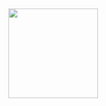#

<img height="180em" src="https://2.bp.blogspot.com/-GXFypB06X5o/V5vEmuH39rI/AAAAAAAAXYw/52lmePrMjqczyWI_CriP6AY6reOVWgaKQCLcB/s640/quando-entra-na-livraria-quer-levar-todos-livros-leitores-mademoisellelovesbooks.gif">